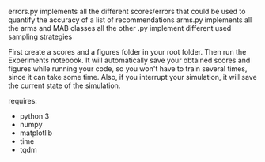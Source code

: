 errors.py implements all the different scores/errors that could be used to quantify the accuracy of a list of recommendations
arms.py implements all the arms and MAB classes
all the other .py implement different used sampling strategies

First create a scores and a figures folder in your root folder. Then run the Experiments notebook.
It will automatically save your obtained scores and figures while running your code, so you won't have to train several times, since it can take some time. Also, if you interrupt your simulation, it will save the current state of the simulation.

requires:
- python 3
- numpy
- matplotlib
- time
- tqdm
